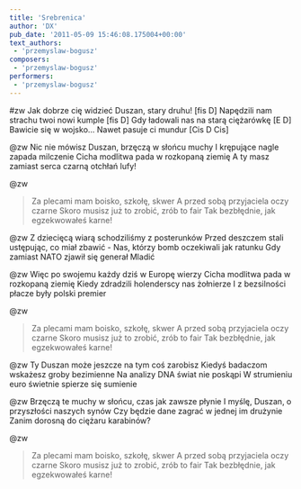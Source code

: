 ```yaml
---
title: 'Srebrenica'
author: 'DX'
pub_date: '2011-05-09 15:46:08.175004+00:00'
text_authors:
 - 'przemyslaw-bogusz'
composers:
 - 'przemyslaw-bogusz'
performers:
 - 'przemyslaw-bogusz'
---
```


#zw
Jak dobrze cię widzieć Duszan, stary druhu! [fis D]
Napędzili nam strachu twoi nowi kumple [fis D]
Gdy ładowali nas na starą ciężarówkę [E D]
Bawicie się w wojsko... Nawet pasuje ci mundur [Cis D Cis] 

@zw
Nic nie mówisz Duszan, brzęczą w słońcu muchy
I krępujące nagle zapada milczenie
Cicha modlitwa pada w rozkopaną ziemię
A ty masz zamiast serca czarną otchłań lufy! 

@zw
>Za plecami mam boisko, szkołę, skwer
>A przed sobą przyjaciela oczy czarne
>Skoro musisz już to zrobić, zrób to fair
>Tak bezbłędnie, jak egzekwowałeś karne! 

@zw
Z dziecięcą wiarą schodziliśmy z posterunków
Przed deszczem stali ustępując, co miał zbawić -
Nas, którzy bomb oczekiwali jak ratunku
Gdy zamiast NATO zjawił się generał Mladić 

@zw
Więc po swojemu każdy dziś w Europę wierzy
Cicha modlitwa pada w rozkopaną ziemię
Kiedy zdradzili holenderscy nas żołnierze
I z bezsilności płacze były polski premier 

@zw
>Za plecami mam boisko, szkołę, skwer
>A przed sobą przyjaciela oczy czarne
>Skoro musisz już to zrobić, zrób to fair
>Tak bezbłędnie, jak egzekwowałeś karne! 

@zw
Ty Duszan może jeszcze na tym coś zarobisz
Kiedyś badaczom wskażesz groby bezimienne
Na analizy DNA świat nie poskąpi
W strumieniu euro świetnie spierze się sumienie 

@zw
Brzęczą te muchy w słońcu, czas jak zawsze płynie
I myślę, Duszan, o przyszłości naszych synów
Czy będzie dane zagrać w jednej im drużynie
Zanim dorosną do ciężaru karabinów? 

@zw
>Za plecami mam boisko, szkołę, skwer
>A przed sobą przyjaciela oczy czarne
>Skoro musisz już to zrobić, zrób to fair
>Tak bezbłędnie, jak egzekwowałeś karne! 